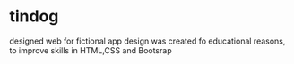 # tindog
designed web for fictional app 
design was created fo educational reasons, to improve skills in HTML,CSS and Bootsrap
